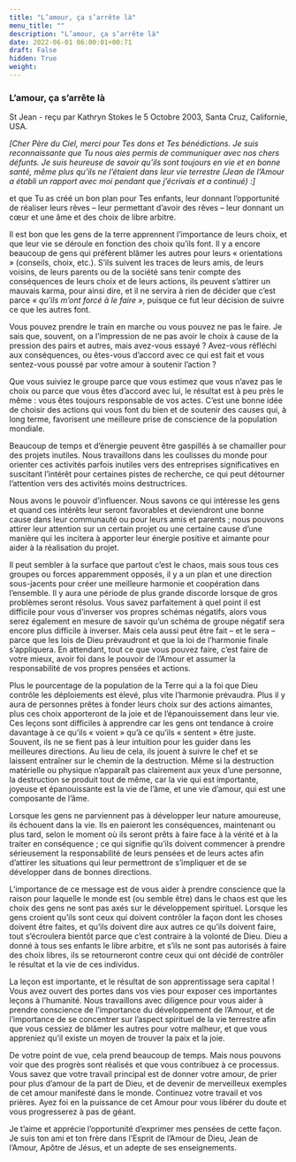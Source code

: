 ```yaml
---
title: "L’amour, ça s’arrête là"
menu_title: ""
description: "L’amour, ça s’arrête là"
date: 2022-06-01 06:00:01+00:71
draft: False
hidden: True
weight:
---
```

### L’amour, ça s’arrête là

St Jean - reçu par Kathryn Stokes le 5 Octobre 2003, Santa Cruz, Californie, USA.

*[Cher Père du Ciel, merci pour Tes dons et Tes bénédictions. Je suis reconnaissante que Tu nous aies permis de communiquer avec nos chers défunts. Je suis heureuse de savoir qu’ils sont toujours en vie et en bonne santé, même plus qu’ils ne l’étaient dans leur vie terrestre (Jean de l’Amour a établi un rapport avec moi pendant que j’écrivais et a continué) :]*

et que Tu as créé un bon plan pour Tes enfants, leur donnant l’opportunité de réaliser leurs rêves – leur permettant d’avoir des rêves – leur donnant un cœur et une âme et des choix de libre arbitre.

Il est bon que les gens de la terre apprennent l’importance de leurs choix, et que leur vie se déroule en fonction des choix qu’ils font. Il y a encore beaucoup de gens qui préfèrent blâmer les autres pour leurs « orientations » (conseils, choix, etc.). S’ils suivent les traces de leurs amis, de leurs voisins, de leurs parents ou de la société sans tenir compte des conséquences de leurs choix et de leurs actions, ils peuvent s’attirer un mauvais karma, pour ainsi dire, et il ne servira à rien de décider que c’est parce *« qu'ils m’ont forcé à le faire »*, puisque ce fut leur décision de suivre ce que les autres font.

Vous pouvez prendre le train en marche ou vous pouvez ne pas le faire. Je sais que, souvent, on a l’impression de ne pas avoir le choix à cause de la pression des pairs et autres, mais avez-vous essayé ? Avez-vous réfléchi aux conséquences, ou êtes-vous d’accord avec ce qui est fait et vous sentez-vous poussé par votre amour à soutenir l’action ?

Que vous suiviez le groupe parce que vous estimez que vous n’avez pas le choix ou parce que vous êtes d’accord avec lui, le résultat est à peu près le même : vous êtes toujours responsable de vos actes. C’est une bonne idée de choisir des actions qui vous font du bien et de soutenir des causes qui, à long terme, favorisent une meilleure prise de conscience de la population mondiale.

Beaucoup de temps et d’énergie peuvent être gaspillés à se chamailler pour des projets inutiles. Nous travaillons dans les coulisses du monde pour orienter ces activités parfois inutiles vers des entreprises significatives en suscitant l’intérêt pour certaines pistes de recherche, ce qui peut détourner l’attention vers des activités moins destructrices.

Nous avons le pouvoir d’influencer. Nous savons ce qui intéresse les gens et quand ces intérêts leur seront favorables et deviendront une bonne cause dans leur communauté ou pour leurs amis et parents ; nous pouvons attirer leur attention sur un certain projet ou une certaine cause d’une manière qui les incitera à apporter leur énergie positive et aimante pour aider à la réalisation du projet.

Il peut sembler à la surface que partout c’est le chaos, mais sous tous ces groupes ou forces apparemment opposés, il y a un plan et une direction sous-jacents pour créer une meilleure harmonie et coopération dans l’ensemble. Il y aura une période de plus grande discorde lorsque de gros problèmes seront résolus. Vous savez parfaitement à quel point il est difficile pour vous d’inverser vos propres schémas négatifs, alors vous serez également en mesure de savoir qu’un schéma de groupe négatif sera encore plus difficile à inverser. Mais cela aussi peut être fait – et le sera – parce que les lois de Dieu prévaudront et que la loi de l’harmonie finale s’appliquera. En attendant, tout ce que vous pouvez faire, c’est faire de votre mieux, avoir foi dans le pouvoir de l’Amour et assumer la responsabilité de vos propres pensées et actions.

Plus le pourcentage de la population de la Terre qui a la foi que Dieu contrôle les déploiements est élevé, plus vite l’harmonie prévaudra. Plus il y aura de personnes prêtes à fonder leurs choix sur des actions aimantes, plus ces choix apporteront de la joie et de l’épanouissement dans leur vie. Ces leçons sont difficiles à apprendre car les gens ont tendance à croire davantage à ce qu’ils « voient » qu’à ce qu’ils « sentent » être juste. Souvent, ils ne se fient pas à leur intuition pour les guider dans les meilleures directions. Au lieu de cela, ils jouent à suivre le chef et se laissent entraîner sur le chemin de la destruction. Même si la destruction matérielle ou physique n’apparaît pas clairement aux yeux d’une personne, la destruction se produit tout de même, car la vie qui est importante, joyeuse et épanouissante est la vie de l’âme, et une vie d’amour, qui est une composante de l’âme.

Lorsque les gens ne parviennent pas à développer leur nature amoureuse, ils échouent dans la vie. Ils en paieront les conséquences, maintenant ou plus tard, selon le moment où ils seront prêts à faire face à la vérité et à la traiter en conséquence ; ce qui signifie qu’ils doivent commencer à prendre sérieusement la responsabilité de leurs pensées et de leurs actes afin d’attirer les situations qui leur permettront de s’impliquer et de se développer dans de bonnes directions.

L’importance de ce message est de vous aider à prendre conscience que la raison pour laquelle le monde est (ou semble être) dans le chaos est que les choix des gens ne sont pas axés sur le développement spirituel. Lorsque les gens croient qu’ils sont ceux qui doivent contrôler la façon dont les choses doivent être faites, et qu’ils doivent dire aux autres ce qu’ils doivent faire, tout s’écroulera bientôt parce que c’est contraire à la volonté de Dieu. Dieu a donné à tous ses enfants le libre arbitre, et s’ils ne sont pas autorisés à faire des choix libres, ils se retourneront contre ceux qui ont décidé de contrôler le résultat et la vie de ces individus.

La leçon est importante, et le résultat de son apprentissage sera capital ! Vous avez ouvert des portes dans vos vies pour exposer ces importantes leçons à l’humanité. Nous travaillons avec diligence pour vous aider à prendre conscience de l’importance du développement de l’Amour, et de l’importance de se concentrer sur l’aspect spirituel de la vie terrestre afin que vous cessiez de blâmer les autres pour votre malheur, et que vous appreniez qu’il existe un moyen de trouver la paix et la joie.

De votre point de vue, cela prend beaucoup de temps. Mais nous pouvons voir que des progrès sont réalisés et que vous contribuez à ce processus. Vous savez que votre travail principal est de donner votre amour, de prier pour plus d’amour de la part de Dieu, et de devenir de merveilleux exemples de cet amour manifesté dans le monde. Continuez votre travail et vos prières. Ayez foi en la puissance de cet Amour pour vous libérer du doute et vous progresserez à pas de géant.

Je t’aime et apprécie l’opportunité d’exprimer mes pensées de cette façon. Je suis ton ami et ton frère dans l’Esprit de l’Amour de Dieu, Jean de l’Amour, Apôtre de Jésus, et un adepte de ses enseignements.
